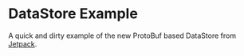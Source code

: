 # DataStore Example

A quick and dirty example of the new ProtoBuf based DataStore from [Jetpack](https://developer.android.com/topic/libraries/architecture/datastore).
